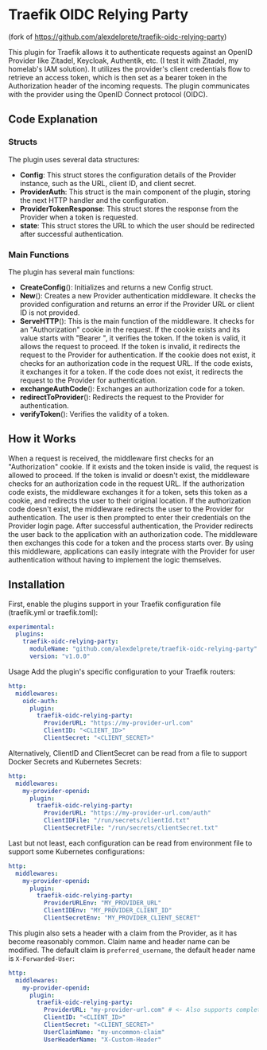 # Traefik OIDC Relying Party
(fork of https://github.com/alexdelprete/traefik-oidc-relying-party)

This plugin for Traefik allows it to authenticate requests against an OpenID Provider like Zitadel, Keycloak, Authentik, etc. (I test it with Zitadel, my homelab's IAM solution). It utilizes the provider's client credentials flow to retrieve an access token, which is then set as a bearer token in the Authorization header of the incoming requests. The plugin communicates with the provider using the OpenID Connect protocol (OIDC).

## Code Explanation

### Structs

The plugin uses several data structures:

- **Config**: This struct stores the configuration details of the Provider instance, such as the URL, client ID, and client secret.
- **ProviderAuth**: This struct is the main component of the plugin, storing the next HTTP handler and the configuration.
- **ProviderTokenResponse**: This struct stores the response from the Provider when a token is requested.
- **state**: This struct stores the URL to which the user should be redirected after successful authentication.

### Main Functions

The plugin has several main functions:

- **CreateConfig**(): Initializes and returns a new Config struct.
- **New**(): Creates a new Provider authentication middleware. It checks the provided configuration and returns an error if the Provider URL or client ID is not provided.
- **ServeHTTP**(): This is the main function of the middleware. It checks for an "Authorization" cookie in the request. If the cookie exists and its value starts with "Bearer ", it verifies the token. If the token is valid, it allows the request to proceed. If the token is invalid, it redirects the request to the Provider for authentication. If the cookie does not exist, it checks for an authorization code in the request URL. If the code exists, it exchanges it for a token. If the code does not exist, it redirects the request to the Provider for authentication.
- **exchangeAuthCode**(): Exchanges an authorization code for a token.
- **redirectToProvider**(): Redirects the request to the Provider for authentication.
- **verifyToken**(): Verifies the validity of a token.

## How it Works

When a request is received, the middleware first checks for an "Authorization" cookie. If it exists and the token inside is valid, the request is allowed to proceed.
If the token is invalid or doesn't exist, the middleware checks for an authorization code in the request URL.
If the authorization code exists, the middleware exchanges it for a token, sets this token as a cookie, and redirects the user to their original location.
If the authorization code doesn't exist, the middleware redirects the user to the Provider for authentication.
The user is then prompted to enter their credentials on the Provider login page. After successful authentication, the Provider redirects the user back to the application with an authorization code.
The middleware then exchanges this code for a token and the process starts over.
By using this middleware, applications can easily integrate with the Provider for user authentication without having to implement the logic themselves.

## Installation

First, enable the plugins support in your Traefik configuration file (traefik.yml or traefik.toml):

```yaml
experimental:
  plugins:
    traefik-oidc-relying-party:
      moduleName: "github.com/alexdelprete/traefik-oidc-relying-party"
      version: "v1.0.0"
```

Usage
Add the plugin's specific configuration to your Traefik routers:

```yaml
http:
  middlewares:
    oidc-auth:
      plugin:
        traefik-oidc-relying-party:
          ProviderURL: "https://my-provider-url.com"
          ClientID: "<CLIENT_ID>"
          ClientSecret: "<CLIENT_SECRET>"
```

Alternatively, ClientID and ClientSecret can be read from a file to support Docker Secrets and Kubernetes Secrets:

```yaml
http:
  middlewares:
    my-provider-openid:
      plugin:
        traefik-oidc-relying-party:
          ProviderURL: "https://my-provider-url.com/auth"
          ClientIDFile: "/run/secrets/clientId.txt"
          ClientSecretFile: "/run/secrets/clientSecret.txt"
```

Last but not least, each configuration can be read from environment file to support some Kubernetes configurations:

```yaml
http:
  middlewares:
    my-provider-openid:
      plugin:
        traefik-oidc-relying-party:
          ProviderURLEnv: "MY_PROVIDER_URL"
          ClientIDEnv: "MY_PROVIDER_CLIENT_ID"
          ClientSecretEnv: "MY_PROVIDER_CLIENT_SECRET"
```

This plugin also sets a header with a claim from the Provider, as it has become reasonably common. Claim name and header name can be modified. The default claim is <code>preferred_username</code>, the default header name is <code>X-Forwarded-User</code>:

```yaml
http:
  middlewares:
    my-provider-openid:
      plugin:
        traefik-oidc-relying-party:
          ProviderURL: "my-provider-url.com" # <- Also supports complete URL, e.g. https://my-provider-url.com/auth
          ClientID: "<CLIENT_ID>"
          ClientSecret: "<CLIENT_SECRET>"
          UserClaimName: "my-uncommon-claim"
          UserHeaderName: "X-Custom-Header"
```
